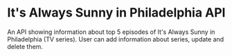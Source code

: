# It's Always Sunny in Philadelphia API
An API showing information about top 5 episodes of It's Always Sunny in Philadelphia (TV series).
User can add information about series, update and delete them.


